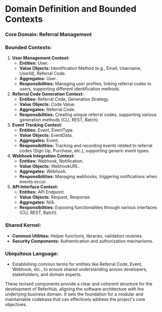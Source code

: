 # Domain Definition and Bounded Contexts

### **Core Domain: Referral Management**

### **Bounded Contexts:**

1. **User Management Context:**
    - **Entities:** User.
    - **Value Objects:** Identification Method (e.g., Email, Username, UserId), Referral Code.
    - **Aggregates:** User.
    - **Responsibilities:** Managing user profiles, linking referral codes to users, supporting different identification methods.
2. **Referral Code Generation Context:**
    - **Entities:** Referral Code, Generation Strategy.
    - **Value Objects:** Code Value.
    - **Aggregates:** Referral Code.
    - **Responsibilities:** Creating unique referral codes, supporting various generation methods (CLI, REST, Batch).
3. **Event Tracking Context:**
    - **Entities:** Event, EventType.
    - **Value Objects:** EventData.
    - **Aggregates:** Event.
    - **Responsibilities:** Tracking and recording events related to referral codes (Sign Up, Purchase, etc.), supporting generic event types.
4. **Webhook Integration Context:**
    - **Entities:** Webhook, Notification.
    - **Value Objects:** WebhookURL.
    - **Aggregates:** Webhook.
    - **Responsibilities:** Managing webhooks, triggering notifications when events occur.
5. **API Interface Context:**
    - **Entities:** API Endpoint.
    - **Value Objects:** Request, Response.
    - **Aggregates:** N/A.
    - **Responsibilities:** Exposing functionalities through various interfaces (CLI, REST, Batch).

### **Shared Kernel:**

- **Common Utilities:** Helper functions, libraries, validation routines.
- **Security Components:** Authentication and authorization mechanisms.

### **Ubiquitous Language:**

- Establishing common terms for entities like Referral Code, Event, Webhook, etc., to ensure shared understanding across developers, stakeholders, and domain experts.

These revised components provide a clear and coherent structure for the development of ReferHub, aligning the software architecture with the underlying business domain. It sets the foundation for a modular and maintainable codebase that can effectively address the project's core objectives.